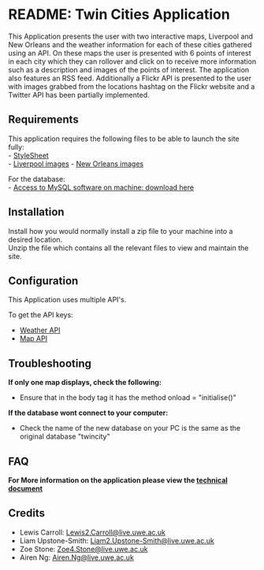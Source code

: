 # README: Twin Cities Application

This Application presents the user with two interactive maps, Liverpool and New Orleans and the weather information for each of these cities gathered using an API. On these maps the user is presented with 6 points of interest in each city which they can rollover and click on to receive more information such as a description and images of the points of interest. The application also features an RSS feed. Additionally a Flickr API is presented to the user with images grabbed from the locations hashtag on the Flickr website and a Twitter API has been partially implemented. 


## Requirements

This application requires the following files to be able to launch the site fully:     
    - [StyleSheet](stylesheet.css)   
    - [Liverpool images]([link](Liverpool/Images))
    - [New Orleans images]([link](NewOrleans/Images)) 
    
 For the database:  
    - [Access to MySQL software on machine: download here](https://dev.mysql.com/downloads/installer/)  
    
## Installation 

Install how you would normally install a zip file to your machine into a desired location.  
Unzip the file which contains all the relevant files to view and maintain the site. 


## Configuration 
This Application uses multiple API's.

To get the API keys:

  - [Weather API](https://openweathermap.org/api)  
  - [Map API](https://mapsplatform.google.com)
   

## Troubleshooting

**If only one map displays, check the following:**
- Ensure that in the body tag it has the method
 onload = "initialise()"   

 **If the database wont connect to your computer:**
 - Check the name of the new database on your PC is the same as the original database "twincity"


## FAQ
  
   **For More information on the application please view the [technical document](documentation\TwinCitiesDocumentation.docx)**

## Credits
- Lewis Carroll: Lewis2.Carroll@live.uwe.ac.uk
- Liam Upstone-Smith: Liam2.Upstone-Smith@live.uwe.ac.uk
- Zoe Stone: Zoe4.Stone@live.uwe.ac.uk
- Airen Ng: Airen.Ng@live.uwe.ac.uk